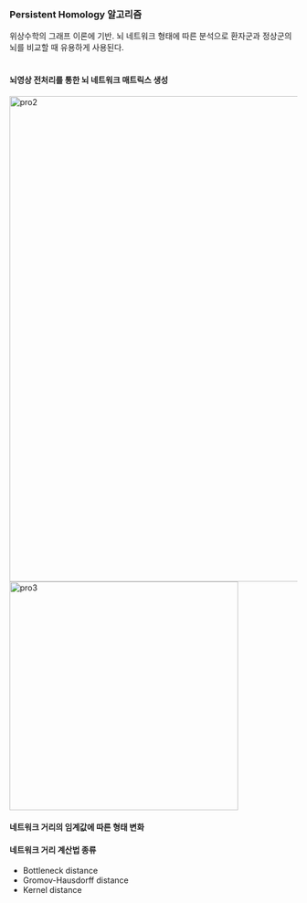 ### Persistent Homology 알고리즘 
위상수학의 그래프 이론에 기반. 뇌 네트워크 형태에 따른 분석으로 환자군과 정상군의 뇌를 비교할 때 유용하게 사용된다.   
<br>

#### 뇌영상 전처리를 통한 뇌 네트워크 매트릭스 생성

<img width="850" alt="pro2" src="https://github.com/user-attachments/assets/ebf7246d-4845-4431-a87b-6744d17a92df" />

<img width="400" alt="pro3" src="https://github.com/user-attachments/assets/50a67532-9cda-401e-86c1-15903eb3356d" />

#### 네트워크 거리의 임계값에 따른 형태 변화



#### 네트워크 거리 계산법 종류
- Bottleneck distance
- Gromov-Hausdorff distance
- Kernel distance

